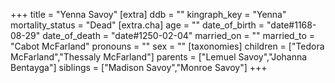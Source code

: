 +++
title = "Yenna Savoy"
[extra]
ddb = ""
kingraph_key = "Yenna"
mortality_status = "Dead"
[extra.cha]
age = ""
date_of_birth = "date#1168-08-29"
date_of_death = "date#1250-02-04"
married_on = ""
married_to = "Cabot McFarland"
pronouns = ""
sex = ""
[taxonomies]
children = ["Tedora McFarland","Thessaly McFarland"]
parents = ["Lemuel Savoy","Johanna Bentayga"]
siblings = ["Madison Savoy","Monroe Savoy"]
+++

